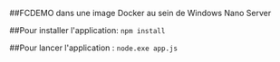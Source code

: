 ##FCDEMO dans une image Docker au sein de Windows Nano Server  

##Pour installer l'application:
`npm install`

##Pour lancer l'application :
`node.exe app.js`
